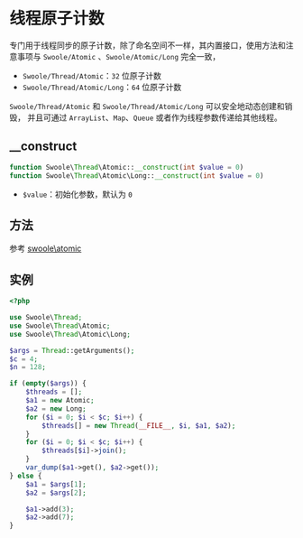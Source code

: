 # 线程原子计数
专门用于线程同步的原子计数，除了命名空间不一样，其内置接口，使用方法和注意事项与 `Swoole/Atomic` 、`Swoole/Atomic/Long` 完全一致，

- `Swoole/Thread/Atomic`：`32` 位原子计数
- `Swoole/Thread/Atomic/Long`：`64` 位原子计数

`Swoole/Thread/Atomic` 和 `Swoole/Thread/Atomic/Long` 可以安全地动态创建和销毁，
并且可通过 `ArrayList`、`Map`、`Queue` 或者作为线程参数传递给其他线程。

## __construct

```php
function Swoole\Thread\Atomic::__construct(int $value = 0)
function Swoole\Thread\Atomic\Long::__construct(int $value = 0)
```
- `$value`：初始化参数，默认为 `0`

## 方法
参考 [swoole\atomic](memory/atomic.md)

## 实例
```php
<?php

use Swoole\Thread;
use Swoole\Thread\Atomic;
use Swoole\Thread\Atomic\Long;

$args = Thread::getArguments();
$c = 4;
$n = 128;

if (empty($args)) {
    $threads = [];
    $a1 = new Atomic;
    $a2 = new Long;
    for ($i = 0; $i < $c; $i++) {
        $threads[] = new Thread(__FILE__, $i, $a1, $a2);
    }
    for ($i = 0; $i < $c; $i++) {
        $threads[$i]->join();
    }
    var_dump($a1->get(), $a2->get());
} else {
    $a1 = $args[1];
    $a2 = $args[2];

    $a1->add(3);
    $a2->add(7);
}
```
